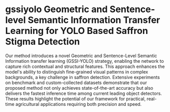 # gssiyolo Geometric and Sentence-level Semantic Information Transfer Learning for YOLO Based Saffron Stigma Detection

Our method introduces a novel Geometric and Sentence-Level Semantic Information transfer learning (GSSI-YOLO) strategy, enabling the network to capture rich contextual and structural features. This approach enhances the model's ability to distinguish fine-grained visual patterns in complex backgrounds, a key challenge in saffron detection. Extensive experiments on benchmark and custom-collected datasets demonstrate that our proposed method not only achieves state-of-the-art accuracy but also delivers the fastest inference time among current leading object detectors. These results highlight the potential of our framework for practical, real-time agricultural applications requiring both precision and speed.
